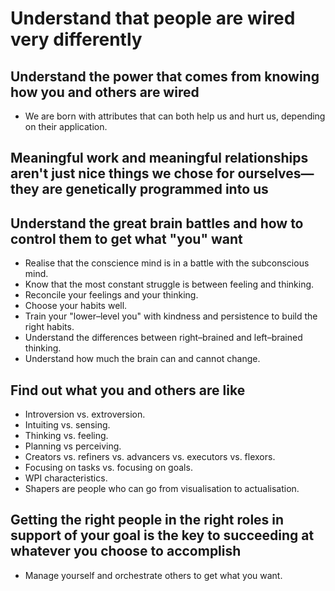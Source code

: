 Understand that people are wired very differently
=================================================


## Understand the power that comes from knowing how you and others are wired

* We are born with attributes that can both help us and hurt us, depending on
  their application.


## Meaningful work and meaningful relationships aren't just nice things we chose for ourselves—they are genetically programmed into us


## Understand the great brain battles and how to control them to get what "you" want

* Realise that the conscience mind is in a battle with the subconscious mind.
* Know that the most constant struggle is between feeling and thinking.
* Reconcile your feelings and your thinking.
* Choose your habits well.
* Train your "lower–level you" with kindness and persistence to build the right
  habits.
* Understand the differences between right–brained and left–brained thinking.
* Understand how much the brain can and cannot change.


## Find out what you and others are like

* Introversion vs. extroversion.
* Intuiting vs. sensing.
* Thinking vs. feeling.
* Planning vs perceiving.
* Creators vs. refiners vs. advancers vs. executors vs. flexors.
* Focusing on tasks vs. focusing on goals.
* WPI characteristics.
* Shapers are people who can go from visualisation to actualisation.


## Getting the right people in the right roles in support of your goal is the key to succeeding at whatever you choose to accomplish

* Manage yourself and orchestrate others to get what you want.
